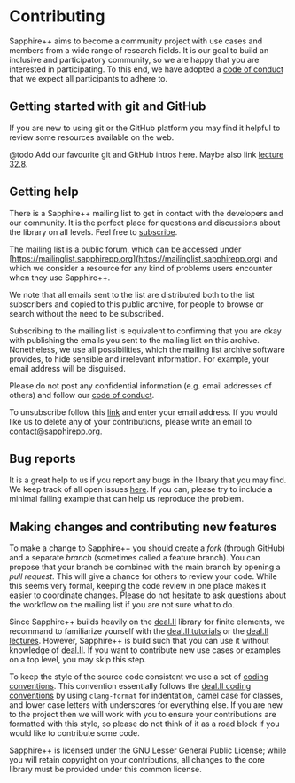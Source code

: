 # Contributing

Sapphire++ aims to become a community project with use cases and members from a
wide range of research fields. It is our goal to build an inclusive and
participatory community, so we are happy that you are interested in
participating. To this end, we have adopted a
[code of conduct](https://sapphirepp.org/latest/md_doc_2pages_2code-of-conduct.html)
that we expect all participants to adhere to.


## Getting started with git and GitHub

If you are new to using git or the GitHub platform you may find it helpful to
review some resources available on the web.

@todo Add our favourite git and GitHub intros here. Maybe also link
 [lecture 32.8](http://www.math.colostate.edu/~bangerth/videos.676.32.8.html).


## Getting help

There is a Sapphire++ mailing list to get in contact with the developers and our
community. It is the perfect place for questions and discussions about the
library on all levels. Feel free to
[subscribe](https://mein.manitu.de/public/webhosting/mailinglist/?id=156396&auth=tSGpYMy4VrSEjX9vtxJFpMsgFDbfjT1a).

The mailing list is a public forum, which can be accessed under
[https://mailinglist.sapphirepp.org](https://mailinglist.sapphirepp.org) and
which we consider a resource for any kind of problems users encounter when they
use Sapphire++.

We note that all emails sent to the list are distributed both to the list
subscribers and copied to this public archive, for people to browse or search
without the need to be subscribed.

Subscribing to the mailing list is equivalent to confirming that you are okay
with publishing the emails you sent to the mailing list on this archive.
Nonetheless, we use all possibilities, which the mailing list archive software
provides, to hide sensible and irrelevant information. For example, your email
address will be disguised.

Please do not post any confidential information (e.g. email addresses of others)
and follow our
[code of conduct](https://sapphirepp.org/latest/md_doc_2pages_2code-of-conduct.html).

To unsubscribe follow this
[link](https://mein.manitu.de/public/webhosting/mailinglist/?id=156396&auth=tSGpYMy4VrSEjX9vtxJFpMsgFDbfjT1a)
and enter your email address. If you would like us to delete any of your
contributions, please write an email to
[contact@sapphirepp.org](mailto:contact@sapphirepp.org).


## Bug reports

It is a great help to us if you report any bugs in the library that you may
find. We keep track of all open issues
[here](https://github.com/sapphirepp/sapphirepp/issues). If you can, please try
to include a minimal failing example that can help us reproduce the problem.


## Making changes and contributing new features

To make a change to Sapphire++ you should create a *fork* (through GitHub) and a
separate *branch* (sometimes called a feature branch). You can propose that your
branch be combined with the main branch by opening a *pull request*. This will
give a chance for others to review your code. While this seems very formal,
keeping the code review in one place makes it easier to coordinate changes.
Please do not hesitate to ask questions about the workflow on the mailing list
if you are not sure what to do.

Since Sapphire++ builds heavily on the [deal.II](https://www.dealii.org) library
for finite elements, we recommand to familiarize yourself with the
[deal.II tutorials](https://www.dealii.org/current/doxygen/deal.II/Tutorial.html)
or the
[deal.II lectures](https://www.math.colostate.edu/~bangerth/videos.html).
However, Sapphire++ is build such that you can use it without knowledge of
[deal.II](https://www.dealii.org). If you want to contribute new use cases or
examples on a top level, you may skip this step.

To keep the style of the source code consistent we use a set of
[coding conventions](https://sapphirepp.org/latest/coding-conventions.html).
This convention essentially follows the
[deal.II coding conventions](https://www.dealii.org/developer/doxygen/deal.II/CodingConventions.html)
by using `clang-format` for indentation, camel case for classes, and lower case
letters with underscores for everything else. If you are new to the project then
we will work with you to ensure your contributions are formatted with this
style, so please do not think of it as a road block if you would like to
contribute some code.

Sapphire++ is licensed under the GNU Lesser General Public License; while you
will retain copyright on your contributions, all changes to the core library
must be provided under this common license.
